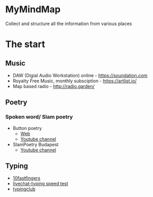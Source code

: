 # MyMindMap
Collect and structure all the information from various places

# The start

## Music
 - DAW (Digial Audio Workstation) online - https://soundation.com
 - Royalty Free Music, monthly subsciption - https://artlist.io/
 - Map based radio - http://radio.garden/

## Poetry
### Spoken word/ Slam poetry
 - Button poetry 
     - [Web](https://buttonpoetry.com/products/books/)
     - [Youtube channel](https://www.youtube.com/user/ButtonPoetry)
 - SlamPoetry Budapest
     - [Youtube channel](https://www.youtube.com/channel/UCg2q-EVjQML15iQNK3L4B0Q)
 

## Typing
 - [10fastfingers](10fastfingers.com)
 - [livechat-typing speed test](https://www.livechat.com/typing-speed-test/#/)
 - [typingclub](https://www.typingclub.com/sportal/)
